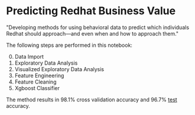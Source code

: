 # Predicting Redhat Business Value
"Developing methods for using behavioral data to predict which individuals Redhat should approach—and even when and how to approach them."


The following steps are performed in this notebook:

0. Data Import
1. Exploratory Data Analysis
2. Visualized Exploratory Data Analysis
3. Feature Engineering
4. Feature Cleaning
5. Xgboost Classifier


The method results in $98.1\%$ cross validation accuracy and $96.7\%$ [test](https://www.kaggle.com/c/predicting-red-hat-business-value/submissions?sortBy=date&group=all&page=1) accuracy.
